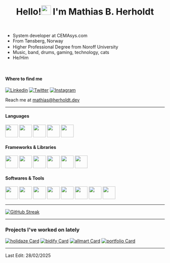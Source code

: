 
<h1 align="center"><b>Hello!<img src="https://user-images.githubusercontent.com/81162745/204531600-e3f43e3e-ffb0-4702-a933-aa78d7ad098b.png" width="30"/> I'm Mathias B. Herholdt</b></h1>

<br/>

- System developer at CEMAsys.com
- From Tønsberg, Norway <img src="https://user-images.githubusercontent.com/81162745/204541275-f9c618a1-6b7f-48fb-bcd0-c512fee6f266.png" width="17" valign="middle"/>
- Higher Professional Degree from Noroff University
- Music, band, drums, gaming, technology, cats
- He/Him

<br/>

#### Where to find me

<a href="https://www.linkedin.com/in/MathiasHerholdt" target="_blank"><img alt="Linkedin" src="https://img.shields.io/badge/LinkedIn-0077B5?style=for-the-badge&logo=linkedin&logoColor=white"/></a>
<a href="https://twitter.com/Harboldtt" target="_blank"><img alt="Twitter" src="https://img.shields.io/badge/Twitter-1DA1F2?style=for-the-badge&logo=twitter&logoColor=white"></a>
<a href="https://www.instagram.com/mathiasher/" target="_blank"><img alt="Instagram" src="https://img.shields.io/badge/Instagram-E4405F?style=for-the-badge&logo=instagram&logoColor=white"></a>

Reach me at mathias@herholdt.dev

---

#### Languages

<div>
  <img src="https://cdn.jsdelivr.net/gh/devicons/devicon@latest/icons/javascript/javascript-original.svg" width="40px" />
  <img src="https://cdn.jsdelivr.net/gh/devicons/devicon@latest/icons/typescript/typescript-original.svg" width="40px" />
  <img src="https://cdn.jsdelivr.net/gh/devicons/devicon@latest/icons/html5/html5-original-wordmark.svg" width="40px" />
  <img src="https://cdn.jsdelivr.net/gh/devicons/devicon@latest/icons/css3/css3-original-wordmark.svg" width="40px" />
  <img src="https://cdn.jsdelivr.net/gh/devicons/devicon@latest/icons/sass/sass-original.svg" width="40px" />
</div>
  
#### Frameworks & Libraries

<div>
  <img src="https://cdn.jsdelivr.net/gh/devicons/devicon@latest/icons/angular/angular-original.svg" width="40px" />
  <img src="https://cdn.jsdelivr.net/gh/devicons/devicon@latest/icons/react/react-original.svg" width="40px" />
  <img src="https://cdn.jsdelivr.net/gh/devicons/devicon@latest/icons/nextjs/nextjs-original.svg" width="40px" />
  <img src="https://cdn.jsdelivr.net/gh/devicons/devicon@latest/icons/astro/astro-original.svg" width="40px" />
  <img src="https://cdn.jsdelivr.net/gh/devicons/devicon@latest/icons/tailwindcss/tailwindcss-original.svg" width="40px" />
  <img src="https://cdn.jsdelivr.net/gh/devicons/devicon@latest/icons/bootstrap/bootstrap-original.svg" width="40px" />
</div>

#### Softwares & Tools

<div>
  <img src="https://cdn.jsdelivr.net/gh/devicons/devicon@latest/icons/git/git-original.svg" width="40px" />
  <img src="https://cdn.jsdelivr.net/gh/devicons/devicon@latest/icons/npm/npm-original-wordmark.svg" width="40px" />
  <img src="https://cdn.jsdelivr.net/gh/devicons/devicon@latest/icons/vscode/vscode-original.svg" width="40px" />
  <img src="https://cdn.jsdelivr.net/gh/devicons/devicon@latest/icons/cloudflare/cloudflare-original.svg" width="40px" />
  <img src="https://cdn.jsdelivr.net/gh/devicons/devicon@latest/icons/vercel/vercel-original.svg" width="40px" />
  <img src="https://cdn.jsdelivr.net/gh/devicons/devicon@latest/icons/figma/figma-original.svg" width="40px" />
  <img src="https://cdn.jsdelivr.net/gh/devicons/devicon@latest/icons/wordpress/wordpress-plain.svg" width="40px" />
  <img src="https://cdn.jsdelivr.net/gh/devicons/devicon@latest/icons/postgresql/postgresql-original.svg" width="40px" />
</div>

---

[![GitHub Streak](https://streak-stats.demolab.com/?user=devholdt&theme=dark)](https://git.io/streak-stats)

---

### Projects I've worked on lately

[![holidaze Card](https://github-readme-stats.vercel.app/api/pin/?username=devholdt&repo=holidaze-pe2&theme=dark)](https://github.com/devholdt/holidaze-pe2)
[![bidify Card](https://github-readme-stats.vercel.app/api/pin/?username=devholdt&repo=bidify&theme=dark)](https://github.com/devholdt/bidify)
[![allmart Card](https://github-readme-stats.vercel.app/api/pin/?username=devholdt&repo=allmart&theme=dark)](https://github.com/devholdt/allmart)
[![portfolio Card](https://github-readme-stats.vercel.app/api/pin/?username=devholdt&repo=portfolio&theme=dark)](https://github.com/devholdt/portfolio)

---

Last Edit: 28/02/2025

<!-- Reference-style links for projects -->
[urs-repo]: https://github.com/devholdt/js2-ca
[urs-live]: https://urspace.netlify.app/
[bid-repo]: https://github.com/devholdt/bidify
[bid-live]: https://bidify-auctions.netlify.app
[all-repo]: https://github.com/devholdt/ALLMART
[all-live]: https://allmart-react.netlify.app/
[holi-repo]: https://github.com/devholdt/holidaze-pe2
[holi-live]: https://holidaze-nextjs.netlify.app/
[portfolio]: https://herholdt.dev
